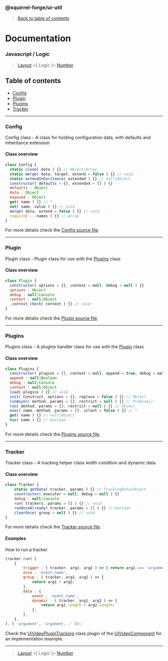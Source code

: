 ### @squirrel-forge/ui-util
> [Back to table of contents](../README.md#table-of-contents)

# Documentation
### Javascript / Logic
> [Layout](Layout.md) <[ Logic ]> [Number](Number.md)

## Table of contents
 - [Config](#config)
 - [Plugin](#plugin)
 - [Plugins](#plugins)
 - [Tracker](#tracker)

---

### Config
Config class - A class for holding configuration data, with defaults and inheritance extension

#### Class overview
```javascript
class Config {
  static clone( data ) {} // Object|Array
  static merge( data, target, extend = false ) {} // void
  static extendInheritance( extended ) {} // null|Object
  constructor( defaults = {}, extended = [] ) {}
  defaults : Object
  data : Object
  exposed : Object
  get( name ) {} // *
  set( name, value ) {} // void
  merge( data, extend = false ) {} // void
  require( ...names ) {} // Array
}
```
For more details check the [Config source file](../src/js/Logic/Config.js).

---

### Plugin
Plugin class - Plugin class for use with the [Plugins](#plugins) class

#### Class overview
```javascript
class Plugin {
  constructor( options = {}, context = null, debug = null ) {}
  options : Object
  debug : null|Console
  context : null|Object
  _context_check( context ) {} // void
}
```
For more details check the [Plugin source file](../src/js/Logic/Plugin.js).

---

### Plugins
Plugins class - A plugins handler class for use with the [Plugin](#plugin) class

#### Class overview
```javascript
class Plugins {
  constructor( plugins = [], context = null, append = true, debug = null ) {}
  append : null|Boolean
  debug : null|Console
  context : null|Object
  load( plugins ) {} // void
  init( Construct, options = {}, replace = false ) {} // Object
  runAsync( method, params = [], restrict = null ) {} // Promise[]
  run( method, params = [], restrict = null ) {} // Object
  exec( name, method, params = [], silent = false ) {} // *
  get( name ) {} // null|Object
  has( name ) {} // boolean
}
```
For more details check the [Plugins source file](../src/js/Logic/Plugins.js).

---

### Tracker
Tracker class - A tracking helper class width condition and dynamic data

#### Class overview
```javascript
class Tracker {
    static getData( tracker, params ) {} // TrackingData|Object
    constructor( executor = null, debug = null ) {}
    debug : null|Console
    run( trackers, params = [] ) {} // void
    ranOnceAlready( tracker, params = [] ) {} // boolean
    clearOnce( group = null ) {} // void
}
```
For more details check the [Tracker source file](../src/js/Logic/Tracker.js).

#### Examples
How to run a tracker.
```javascript
tracker.run( [
    {
        trigger : ( tracker, arg1, arg2 ) => { return arg1 === 'argument'; },
        once : 'event_name',
        group : ( tracker, arg1, arg2 ) => {
            return arg1 + arg2;
        },
        data : {
            event : 'event_name',
            dynamic : ( tracker, arg1, arg2 ) => {
                return arg1.length + arg2.length;
            },
        },
    },
], [ 'argument', 'argument...' ]);
```
Check the [UiVideoPluginTracking](https://github.com/squirrel-forge/ui-video/blob/main/src/js/Plugins/UiVideoPluginTracking.js) class plugin of the [UiVideoComponent](https://github.com/squirrel-forge/ui-video#readme) for an implementation example.

---

> [Layout](Layout.md) <[ Logic ]> [Number](Number.md)
